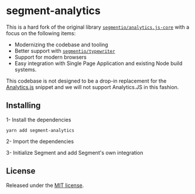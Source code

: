 # segment-analytics

This is a hard fork of the original library [`segmentio/analytics.js-core`](https://github.com/segmentio/analytics.js-core) with a focus on the following items:

- Modernizing the codebase and tooling
- Better support with [`segmentio/typewriter`](https://github.com/segmentio/typewriter) 
- Support for modern browsers
- Easy integration with Single Page Application and existing Node build systems.

This codebase is not designed to be a drop-in replacement for the  [Analytics.js](https://github.com/segmentio/analytics.js) snippet and we will not support Analytics.JS in this fashion.

## Installing

1- Install the dependencies 
```
yarn add segment-analytics
```

2- Import the dependencies 

3- Initialize Segment and add Segment's own integration 

## License

Released under the [MIT license](LICENSE).
